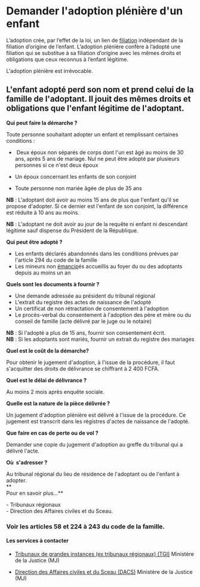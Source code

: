 # Demander l'adoption plénière d'un enfant

L’adoption crée, par l’effet de la loi, un lien de [filiation](#) indépendant de la filiation d’origine de l’enfant. L’adoption plénière confère à l’adopté une filiation qui se substitue à sa filiation d’origine avec les mêmes droits et obligations que ceux reconnus à l’enfant légitime.  
  
L'adoption plénière est irrévocable.  
  
L'enfant adopté perd son nom et prend celui de la famille de l'adoptant. Il jouit des mêmes droits et obligations que l'enfant légitime de l'adoptant.
-----------------------------------------------------------------------------------------------------------------------------------------------------------------------------------------------------------------------------------------------------------------------------------------------------------------------------------------------------------------------------------------------------------------------------------------------------------------------------------------------------

**Qui peut faire la démarche ?**  
  
Toute personne souhaitant adopter un enfant et remplissant certaines conditions :  

*    Deux époux non séparés de corps dont l'un est âgé au moins de 30 ans, après 5 ans de mariage. Nul ne peut être adopté par plusieurs personnes si ce n'est deux époux  
    
*   Un époux concernant les enfants de son conjoint
*   Toute personne non mariée âgée de plus de 35 ans

**NB** : L'adoptant doit avoir au moins 15 ans de plus que l'enfant qu'il se propose d'adopter. Si ce dernier est l'enfant de son conjoint, la différence est réduite à 10 ans au moins.  
  
**NB** : L'adoptant ne doit avoir au jour de la requête ni enfant ni descendant légitime sauf dispense du Président de la République.  
  

**Qui peut être adopté ?**

*   Les enfants déclarés abandonnés dans les conditions prévues par l'article 294 du code de la famille
*   Les mineurs non [émancip](#)és accueillis au foyer du ou des adoptants depuis au moins un an

**Quels sont les documents à fournir ?**

*   Une demande adressée au président du tribunal régional
*   L'extrait du registre des actes de naissance de l'adopté
*   Un certificat de non rétractation de consentement à l'adoption
*   Le procès-verbal du consentement à l'adoption des père et mère ou du conseil de famille (acte délivré par le juge ou le notaire)  
    

**NB** : Si l'adopté a plus de 15 ans, fournir son consentement écrit.  
**NB** : Si les adoptants sont mariés, fournir un extrait du registre des mariages  

**Quel est le coût de la démarche?**

Pour obtenir le jugement d'adoption, à l'issue de la procédure, il faut s'acquitter des droits de délivrance se chiffrant à 2 400 FCFA.

**Quel est le délai de délivrance ?**

Au moins 2 mois après enquête sociale.  

**Quelle est la nature de la pièce délivrée ?**  

Un jugement d'adoption plénière est délivré à l'issue de la procédure. Ce jugement est transcrit dans les régistres d'actes de naissance de l'adopté.  

**Que faire en cas de perte ou de vol ?**

Demander une copie du jugement d'adoption au greffe du tribunal qui a délivré l'acte.

**Où  s'adresser ?**

Au tribunal régional du lieu de résidence de l'adoptant ou de l'enfant à adopter.   
**  
Pour en savoir plus...**  
  
\- Tribunaux régionaux  
\- Direction des Affaires civiles et du Sceau.

### Voir les articles 58 et 224 à 243 du code de la famille.

#### Les services à contacter

*   [Tribunaux de grandes instances (ex tribunaux régionaux) (TGI)](../../../services/tribunaux-de-grandes-instances-ex-tribunaux-regionaux-tgi.md) Ministère de la Justice (MJ)  
    
*   [Direction des Affaires civiles et du Sceau (DACS)](../../../services/direction-des-affaires-civiles-et-du-sceau-dacs.md) Ministère de la Justice (MJ)